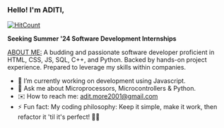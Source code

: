 ### Hello! I'm ADITI,

  [![HitCount](https://hits.dwyl.com/aaditi2/aaditi2.svg?style=flat-square&show=unique)](http://hits.dwyl.com/aaditi2/aaditi2)
  
**Seeking Summer '24 Software Development Internships**

<u>ABOUT ME:</u>
A budding and passionate software developer proficient in HTML, CSS, JS, SQL, C++, and Python. Backed by hands-on project experience. Prepared to leverage my skills within companies.
- 🔭 I’m currently working on development using Javascript.
- 💬 Ask me about Microprocessors, Microcontrollers & Python.
- ✉️ How to reach me: adit.more2001@gmail.com
- ⚡ Fun fact: My coding philosophy: Keep it simple, make it work, then refactor it 'til it's perfect! 🧹💡
  
